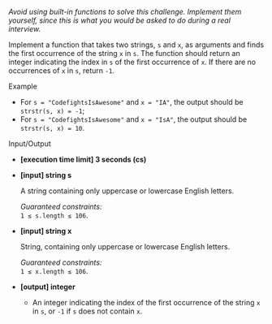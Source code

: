 
_Avoid using built-in functions to solve this challenge. Implement them yourself, since this is what you would be asked to do during a real interview._

Implement a function that takes two strings,  `s`  and  `x`, as arguments and finds the first occurrence of the string  `x`  in  `s`. The function should return an integer indicating the index in  `s`  of the first occurrence of  `x`. If there are no occurrences of  `x`  in  `s`, return  `-1`.

Example

-   For  `s = "CodefightsIsAwesome"`  and  `x = "IA"`, the output should be  
    `strstr(s, x) = -1`;
-   For  `s = "CodefightsIsAwesome"`  and  `x = "IsA"`, the output should be  
    `strstr(s, x) = 10`.

Input/Output

-   **[execution time limit] 3 seconds (cs)**
    
-   **[input] string s**
    
    A string containing only uppercase or lowercase English letters.
    
    _Guaranteed constraints:_  
    `1 ≤ s.length ≤ 106`.
    
-   **[input] string x**
    
    String, containing only uppercase or lowercase English letters.
    
    _Guaranteed constraints:_  
    `1 ≤ x.length ≤ 106`.
    
-   **[output] integer**
    
    -   An integer indicating the index of the first occurrence of the string  `x`  in  `s`, or  `-1`  if  `s`  does not contain  `x`.